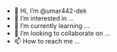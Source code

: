- 👋 Hi, I’m @umar442-dek
- 👀 I’m interested in ...
- 🌱 I’m currently learning ...
- 💞️ I’m looking to collaborate on ...
- 📫 How to reach me ...

<!---
umar442-dek/umar442-dek is a ✨ special ✨ repository because its `README.md` (this file) appears on your GitHub profile.
You can click the Preview link to take a look at your changes.
--->
